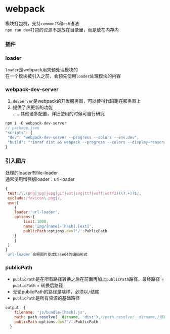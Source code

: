 # webpack
模块打包机，支持`commonJS`和`es6`语法  
`npm run dev`打包的资源不是放在目录里，而是放在内存内
### 插件
### loader
`loader`是webpack用来预处理模块的  
在一个模块被引入之前，会预先使用`loader`处理模块的内容
### webpack-dev-server
1. `devServer`是webpack的开发服务器，可以使得代码跑在服务器上  
2. 提供了热更新的功能  
……其他诸多配置，详细使用的时候可自行研究
``` javascript
npm i -D webpack-dev-server 
// package.json
"scripts": {
 "dev": "webpack-dev-server --progress --colors --env.dev",
 "build": "rimraf dist && webpack --progress --colors --display-reasons"
}
```
### 引入图片
处理的loader有file-loader  
通常使用增强版loader：url-loader
``` javascript
{
 test:/\.(png|jpg|jepg|gif|eot|svg|ttf|woff|woff2)(\?.+)?$/,
 exclude:/favicon\.png$/,
 use:[
    {
	loader:'url-loader',
	options:{
		limit:1000,
		name:'img/[name]-[hash].[ext]',
		publicPath:options.dev?'/':PublicPath
	}
    }
 ]  			
}
`url-loader`会把图片变成base64的编码形式
```
### publicPath
* `publicPath`是在所有路径转换之后在前面再加上`publicPath`路径，最终路径 = `publicPath` + 转换后路径
* 无论publicPath的路径是啥样，必须以`/`结尾
* `publicPath`是所有资源的基础路径
``` javascript
output: {
    filename: 'js/bundle-[hash].js',
    path: path.resolve(__dirname, 'dist'),//path.resolve(__dirname,)得到的是根目录
    publicPath:options.dev?'/':PublicPath 
  }
```
